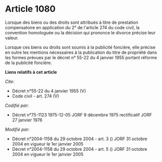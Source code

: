# Article 1080

Lorsque des biens ou des droits sont attribués à titre de prestation compensatoire en application du 2° de l'article 274 du
code civil, la convention homologuée ou la décision qui prononce le divorce précise leur valeur. 

Lorsque ces biens ou droits sont soumis à la publicité foncière, elle précise en outre les mentions nécessaires à la
publication du titre de propriété dans les formes prévues par le décret n° 55-22 du 4 janvier 1955 portant réforme de la
publicité foncière.

**Liens relatifs à cet article**

_Cite_:

  - Décret n°55-22 du 4 janvier 1955 (V)
  - Code civil - art. 274 (V)

_Codifié par_:

  - Décret n°75-1123 1975-12-05 JORF 9 décembre 1975 rectificatif JORF 27 janvier 1976

_Modifié par_:

  - Décret n°2004-1158 du 29 octobre 2004 - art. 3 () JORF 31 octobre 2004 en vigueur le 1er janvier 2005
  - Décret n°2004-1158 du 29 octobre 2004 - art. 5 () JORF 31 octobre 2004 en vigueur le 1er janvier 2005
